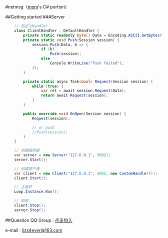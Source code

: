 #netmsg（[mom](https://git.oschina.net/lizs4ever/MOM.git)'s C# portion）

##Getting started
###Server
```C#
    // 自定义Handler
    class ClientHandler : DefaultHandler {
        private static readonly byte[] Data = Encoding.ASCII.GetBytes("Hello world!");
        private static void Push(Session session) {
            session.Push(Data, b => {
                if (b)
                    Push(session);
                else
                    Console.WriteLine("Push failed");
            });
        }

        private static async Task<bool> Request(Session session) {
            while (true) {
                var ret = await session.Request(Data);
                return await Request(session);
            }
        }

        public override void OnOpen(Session session) {
            Request(session);

            // or push
            //Push(session);
        }
    }

    // 创建服务器
    var server = new Server("127.0.0.1", 5002);
    server.Start();

    // 创建客户端
    var client = new Client("127.0.0.1", 5002, new CustomHandler());
    client.Start();

    // 主循环
    Loop.Instance.Run();

    // 结束
    client.Stop();
    server.Stop();
```

##Question
QQ Group : [点击加入](http://jq.qq.com/?_wv=1027&k=VptNja)

e-mail : lizs4ever@163.com
